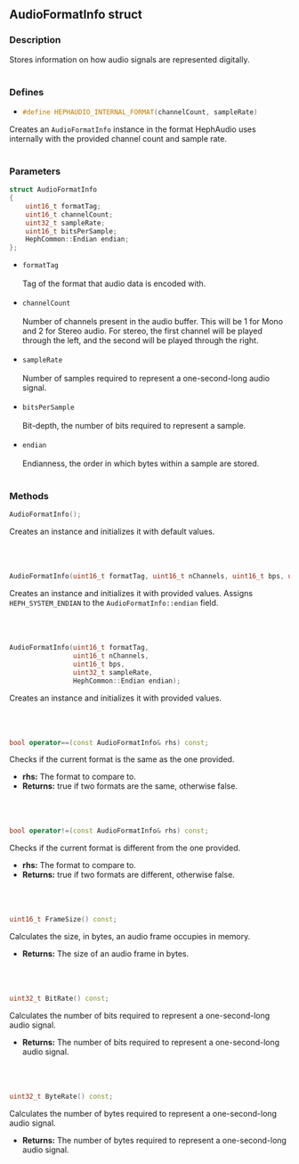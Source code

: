## AudioFormatInfo struct

### Description
Stores information on how audio signals are represented digitally.
<br><br>

### Defines
- ```c++
  #define HEPHAUDIO_INTERNAL_FORMAT(channelCount, sampleRate)
  ```
Creates an ``AudioFormatInfo`` instance in the format HephAudio uses internally with the provided channel count and sample rate.
<br><br>

### Parameters
```c++
struct AudioFormatInfo
{
    uint16_t formatTag;
    uint16_t channelCount;
    uint32_t sampleRate;
    uint16_t bitsPerSample;
    HephCommon::Endian endian;
};
```

- ``formatTag``
<br><br>
Tag of the format that audio data is encoded with.
<br><br>
- ``channelCount``
<br><br>
Number of channels present in the audio buffer. This will be 1 for Mono and 2 for Stereo audio. For stereo, the first channel will be played through the left, and the second will be played through the right.
<br><br>
- ``sampleRate``
<br><br>
Number of samples required to represent a one-second-long audio signal.
<br><br>
- ``bitsPerSample``
<br><br>
Bit-depth, the number of bits required to represent a sample.
<br><br>
- ``endian``
<br><br>
Endianness, the order in which bytes within a sample are stored.
<br><br>

### Methods
```c++
AudioFormatInfo();
```
Creates an instance and initializes it with default values.
<br><br><br><br>
```c++
AudioFormatInfo(uint16_t formatTag, uint16_t nChannels, uint16_t bps, uint32_t sampleRate);
```
Creates an instance and initializes it with provided values. Assigns ``HEPH_SYSTEM_ENDIAN`` to the ``AudioFormatInfo::endian`` field.
<br><br><br><br>
```c++
AudioFormatInfo(uint16_t formatTag,
                uint16_t nChannels,
                uint16_t bps,
                uint32_t sampleRate,
                HephCommon::Endian endian);
```
Creates an instance and initializes it with provided values.
<br><br><br><br>
```c++
bool operator==(const AudioFormatInfo& rhs) const;
```
Checks if the current format is the same as the one provided.
- <b>rhs:</b> The format to compare to.
- <b>Returns:</b> true if two formats are the same, otherwise false.
<br><br><br><br>
```c++
bool operator!=(const AudioFormatInfo& rhs) const;
```
Checks if the current format is different from the one provided.
- <b>rhs:</b> The format to compare to.
- <b>Returns:</b> true if two formats are different, otherwise false.
<br><br><br><br>
```c++
uint16_t FrameSize() const;
```
Calculates the size, in bytes, an audio frame occupies in memory.
- <b>Returns:</b> The size of an audio frame in bytes.
<br><br><br><br>
```c++
uint32_t BitRate() const;
```
Calculates the number of bits required to represent a one-second-long audio signal.
- <b>Returns:</b> The number of bits required to represent a one-second-long audio signal.
<br><br><br><br>
```c++
uint32_t ByteRate() const;
```
Calculates the number of bytes required to represent a one-second-long audio signal.
- <b>Returns:</b> The number of bytes required to represent a one-second-long audio signal.
